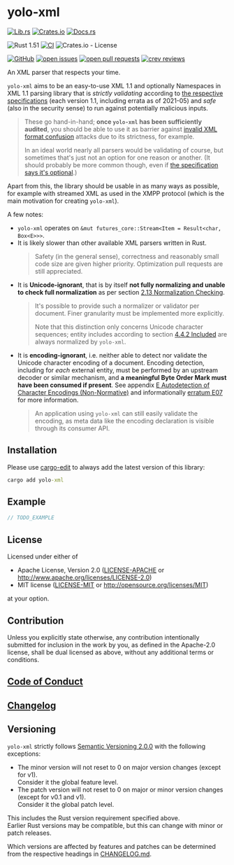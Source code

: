 # yolo-xml

[![Lib.rs](https://img.shields.io/badge/Lib.rs-*-84f)](https://lib.rs/crates/yolo-xml)
[![Crates.io](https://img.shields.io/crates/v/yolo-xml)](https://crates.io/crates/yolo-xml)
[![Docs.rs](https://docs.rs/yolo-xml/badge.svg)](https://docs.rs/yolo-xml)

![Rust 1.51](https://img.shields.io/static/v1?logo=Rust&label=&message=1.51&color=grey)
[![CI](https://github.com/Tamschi/yolo-xml/workflows/CI/badge.svg?branch=develop)](https://github.com/Tamschi/yolo-xml/actions?query=workflow%3ACI+branch%3Adevelop)
![Crates.io - License](https://img.shields.io/crates/l/yolo-xml/0.0.1)

[![GitHub](https://img.shields.io/static/v1?logo=GitHub&label=&message=%20&color=grey)](https://github.com/Tamschi/yolo-xml)
[![open issues](https://img.shields.io/github/issues-raw/Tamschi/yolo-xml)](https://github.com/Tamschi/yolo-xml/issues)
[![open pull requests](https://img.shields.io/github/issues-pr-raw/Tamschi/yolo-xml)](https://github.com/Tamschi/yolo-xml/pulls)
[![crev reviews](https://web.crev.dev/rust-reviews/badge/crev_count/yolo-xml.svg)](https://web.crev.dev/rust-reviews/crate/yolo-xml/)

An XML parser that respects your time.

`yolo-xml` aims to be an easy-to-use XML 1.1 and optionally Namespaces in XML 1.1 parsing library that is *strictly validating* according to [the respective specifications](https://www.w3.org/XML/Core/#Publications) (each version 1.1, including errata as of 2021-05) and *safe* (also in the security sense) to run against potentially malicious inputs.

> These go hand-in-hand; **once `yolo-xml` has been sufficiently audited**, you should be able to use it as barrier against [invalid XML format confusion](https://siguza.github.io/psychicpaper/) attacks due to its strictness, for example.
>
> In an ideal world nearly all parsers would be validating of course, but sometimes that's just not an option for one reason or another. (It should probably be more common though, even if [the specification says it's optional](https://www.w3.org/TR/2006/REC-xml11-20060816/#proc-types).)

Apart from this, the library should be usable in as many ways as possible, for example with streamed XML as used in the XMPP protocol (which is the main motivation for creating `yolo-xml`).

A few notes:

* `yolo-xml` operates on `&mut futures_core::Stream<Item = Result<char, Box<E>>>`.
* It is likely slower than other available XML parsers written in Rust.
  > Safety (in the general sense), correctness and reasonably small code size are given higher priority. Optimization pull requests are still appreciated.
* It is **Unicode-ignorant**, that is by itself **not fully normalizing and unable to check full normalization** as per section [2.13 Normalization Checking](https://www.w3.org/TR/2006/REC-xml11-20060816/#sec-normalization-checking).
  > It's possible to provide such a normalizer or validator per document. Finer granularity must be implemented more explicitly.
  >
  > Note that this distinction only concerns Unicode character sequences; entity includes according to section [4.4.2 Included](https://www.w3.org/TR/2006/REC-xml11-20060816/#included) are always normalized by `yolo-xml`.
* It is **encoding-ignorant**, i.e. neither able to detect nor validate the Unicode character encoding of a document. Encoding detection, including for *each* external entity, must be performed by an upstream decoder or similar mechanism, and **a meaningful Byte Order Mark must have been consumed if present**. See appendix [E Autodetection of Character Encodings (Non-Normative)](https://www.w3.org/TR/2006/REC-xml11-20060816/#sec-guessing) and informationally [erratum E07](https://www.w3.org/XML/xml-V11-2e-errata#E07) for more information.
  > An application using `yolo-xml` can still easily validate the encoding, as meta data like the encoding declaration is visible through its consumer API.

## Installation

Please use [cargo-edit](https://crates.io/crates/cargo-edit) to always add the latest version of this library:

```cmd
cargo add yolo-xml
```

## Example

```rust
// TODO_EXAMPLE
```

## License

Licensed under either of

* Apache License, Version 2.0
   ([LICENSE-APACHE](LICENSE-APACHE) or <http://www.apache.org/licenses/LICENSE-2.0>)
* MIT license
   ([LICENSE-MIT](LICENSE-MIT) or <http://opensource.org/licenses/MIT>)

at your option.

## Contribution

Unless you explicitly state otherwise, any contribution intentionally submitted
for inclusion in the work by you, as defined in the Apache-2.0 license, shall be
dual licensed as above, without any additional terms or conditions.

## [Code of Conduct](CODE_OF_CONDUCT.md)

## [Changelog](CHANGELOG.md)

## Versioning

`yolo-xml` strictly follows [Semantic Versioning 2.0.0](https://semver.org/spec/v2.0.0.html) with the following exceptions:

* The minor version will not reset to 0 on major version changes (except for v1).  
Consider it the global feature level.
* The patch version will not reset to 0 on major or minor version changes (except for v0.1 and v1).  
Consider it the global patch level.

This includes the Rust version requirement specified above.  
Earlier Rust versions may be compatible, but this can change with minor or patch releases.

Which versions are affected by features and patches can be determined from the respective headings in [CHANGELOG.md](CHANGELOG.md).
